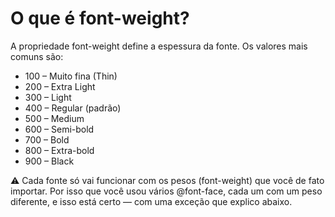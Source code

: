 # O que é font-weight?

A propriedade font-weight define a espessura da fonte. Os valores mais comuns são:

- 100 – Muito fina (Thin)
- 200 – Extra Light
- 300 – Light
- 400 – Regular (padrão)
- 500 – Medium
- 600 – Semi-bold
- 700 – Bold
- 800 – Extra-bold
- 900 – Black

⚠️ Cada fonte só vai funcionar com os pesos (font-weight) que você de fato importar. Por isso que você usou vários @font-face, cada um com um peso diferente, e isso está certo — com uma exceção que explico abaixo.
